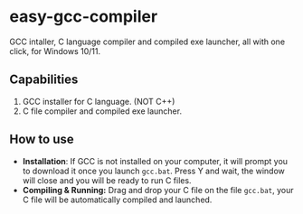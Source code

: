 # easy-gcc-compiler
GCC intaller, C language compiler and compiled exe launcher, all with one click, for Windows 10/11.

## Capabilities
1. GCC installer for C language. (NOT C++)
2. C file compiler and compiled exe launcher.

## How to use
- **Installation**: If GCC is not installed on your computer, it will prompt you to download it once you launch `gcc.bat`. Press Y and wait, the window will close and you will be ready to run C files.
- **Compiling & Running:** Drag and drop your C file on the file `gcc.bat`, your C file will be automatically compiled and launched.
